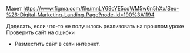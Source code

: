 Макет https://www.figma.com/file/mnLY69cYE5cqWM5w6n5hXx/Seo-%26-Digital-Marketing-Landing-Page?node-id=190%3A1194

Доделать, если что-то не получилось реализовать на прошлом уроке
Проверить сайт на ошибки
* Разместить сайт в сети интернет.